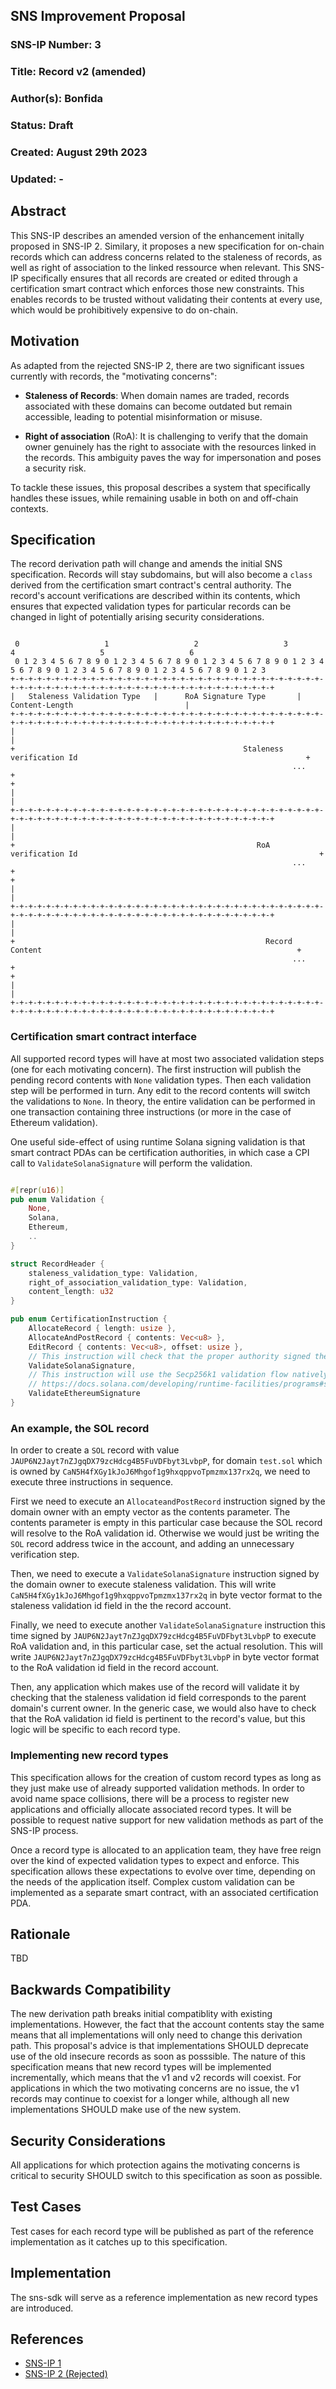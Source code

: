 ## SNS Improvement Proposal

### SNS-IP Number: 3

### Title: Record v2 (amended)

### Author(s): Bonfida

### Status: Draft

### Created: August 29th 2023

### Updated: -

## Abstract

This SNS-IP describes an amended version of the enhancement initally proposed in SNS-IP 2. Similary, it proposes a new specification for on-chain records which can address concerns related to the staleness of records, as well as right of association to the linked ressource when relevant. This SNS-IP specifically ensures that all records are created or edited through a certification smart contract which enforces those new constraints. This enables records to be trusted without validating their contents at every use, which would be prohibitively expensive to do on-chain.

## Motivation

As adapted from the rejected SNS-IP 2, there are two significant issues currently with records, the "motivating concerns":

- **Staleness of Records**: When domain names are traded, records associated with these domains can become outdated but remain accessible, leading to potential misinformation or misuse.

- **Right of association** (RoA): It is challenging to verify that the domain owner genuinely has the right to associate with the resources linked in the records. This ambiguity paves the way for impersonation and poses a security risk.

To tackle these issues, this proposal describes a system that specifically handles these issues, while remaining usable in both on and off-chain contexts.

## Specification

The record derivation path will change and amends the initial SNS specification.
Records will stay subdomains, but will also become a `class` derived from the certification smart contract's central authority.
The record's account verifications are described within its contents, which ensures that expected validation types for particular records can be changed in light of potentially arising security considerations.

```text

 0                   1                   2                   3                   4                   5                   6
 0 1 2 3 4 5 6 7 8 9 0 1 2 3 4 5 6 7 8 9 0 1 2 3 4 5 6 7 8 9 0 1 2 3 4 5 6 7 8 9 0 1 2 3 4 5 6 7 8 9 0 1 2 3 4 5 6 7 8 9 0 1 2 3
+-+-+-+-+-+-+-+-+-+-+-+-+-+-+-+-+-+-+-+-+-+-+-+-+-+-+-+-+-+-+-+-+-+-+-+-+-+-+-+-+-+-+-+-+-+-+-+-+-+-+-+-+-+-+-+-+-+-+-+-+-+-+-+-+
|   Staleness Validation Type   |      RoA Signature Type       |                        Content-Length                         |
+-+-+-+-+-+-+-+-+-+-+-+-+-+-+-+-+-+-+-+-+-+-+-+-+-+-+-+-+-+-+-+-+-+-+-+-+-+-+-+-+-+-+-+-+-+-+-+-+-+-+-+-+-+-+-+-+-+-+-+-+-+-+-+-+
|                                                                                                                               |
+                                                   Staleness verification Id                                                   +
                                                               ...
+                                                                                                                               +
|                                                                                                                               |
+-+-+-+-+-+-+-+-+-+-+-+-+-+-+-+-+-+-+-+-+-+-+-+-+-+-+-+-+-+-+-+-+-+-+-+-+-+-+-+-+-+-+-+-+-+-+-+-+-+-+-+-+-+-+-+-+-+-+-+-+-+-+-+-+
|                                                                                                                               |
+                                                      RoA verification Id                                                      +
                                                               ...
+                                                                                                                               +
|                                                                                                                               |
+-+-+-+-+-+-+-+-+-+-+-+-+-+-+-+-+-+-+-+-+-+-+-+-+-+-+-+-+-+-+-+-+-+-+-+-+-+-+-+-+-+-+-+-+-+-+-+-+-+-+-+-+-+-+-+-+-+-+-+-+-+-+-+-+
|                                                                                                                               |
+                                                        Record Content                                                         +
                                                               ...
+                                                                                                                               +
|                                                                                                                               |
+-+-+-+-+-+-+-+-+-+-+-+-+-+-+-+-+-+-+-+-+-+-+-+-+-+-+-+-+-+-+-+-+-+-+-+-+-+-+-+-+-+-+-+-+-+-+-+-+-+-+-+-+-+-+-+-+-+-+-+-+-+-+-+-+
```

### Certification smart contract interface

All supported record types will have at most two associated validation steps (one for each motivating concern).
The first instruction will publish the pending record contents with `None` validation types.
Then each validation step will be performed in turn.
Any edit to the record contents will switch the validations to `None`.
In theory, the entire validation can be performed in one transaction containing three instructions (or more in the case of Ethereum validation).

One useful side-effect of using runtime Solana signing validation is that smart contract PDAs can be certification authorities, in which case a CPI call to `ValidateSolanaSignature` will perform the validation.

```rust

#[repr(u16)]
pub enum Validation {
    None,
    Solana,
    Ethereum,
    ..
}

struct RecordHeader {
    staleness_validation_type: Validation,
    right_of_association_validation_type: Validation,
    content_length: u32
}

pub enum CertificationInstruction {
    AllocateRecord { length: usize },
    AllocateAndPostRecord { contents: Vec<u8> },
    EditRecord { contents: Vec<u8>, offset: usize },
    // This instruction will check that the proper authority signed the transaction
    ValidateSolanaSignature,
    // This instruction will use the Secp256k1 validation flow natively supported by Solana
    // https://docs.solana.com/developing/runtime-facilities/programs#secp256k1-program
    ValidateEthereumSignature
}

```

### An example, the SOL record

In order to create a `SOL` record with value `JAUP6N2Jayt7nZJgqDX79zcHdcg4B5FuVDFbyt3LvbpP`, for domain `test.sol` which is owned by `CaN5H4fXGy1kJoJ6Mhgof1g9hxqppvoTpmzmx137rx2q`, we need to execute three instructions in sequence.

First we need to execute an `AllocateandPostRecord` instruction signed by the domain owner with an empty vector as the contents parameter.
The contents parameter is empty in this particular case because the SOL record will resolve to the RoA validation id.
Otherwise we would just be writing the `SOL` record address twice in the account, and adding an unnecessary verification step.

Then, we need to execute a `ValidateSolanaSignature` instruction signed by the domain owner to execute staleness validation.
This will write `CaN5H4fXGy1kJoJ6Mhgof1g9hxqppvoTpmzmx137rx2q` in byte vector format to the staleness validation id field in the the record account.

Finally, we need to execute another `ValidateSolanaSignature` instruction this time signed by `JAUP6N2Jayt7nZJgqDX79zcHdcg4B5FuVDFbyt3LvbpP` to execute RoA validation and, in this particular case, set the actual resolution.
This will write `JAUP6N2Jayt7nZJgqDX79zcHdcg4B5FuVDFbyt3LvbpP` in byte vector format to the RoA validation id field in the record account.

Then, any application which makes use of the record will validate it by checking that the staleness validation id field corresponds to the parent domain's current owner.
In the generic case, we would also have to check that the RoA validation id field is pertinent to the record's value, but this logic will be specific to each record type.

### Implementing new record types

This specification allows for the creation of custom record types as long as they just make use of already supported validation methods.
In order to avoid name space collisions, there will be a process to register new applications and officially allocate associated record types.
It will be possible to request native support for new validation methods as part of the SNS-IP process.

Once a record type is allocated to an application team, they have free reign over the kind of expected validation types to expect and enforce.
This specification allows these expectations to evolve over time, depending on the needs of the application itself.
Complex custom validation can be implemented as a separate smart contract, with an associated certification PDA.

## Rationale

TBD

## Backwards Compatibility

The new derivation path breaks initial compatiblity with existing implementations. However, the fact that the account contents stay the same means that all implementations will only need to change this derivation path. This proposal's advice is that implementations SHOULD deprecate use of the old insecure records as soon as posssible. The nature of this specification means that new record types will be implemented incrementally, which means that the v1 and v2 records will coexist. For applications in which the two motivating concerns are no issue, the v1 records may continue to coexist for a longer while, although all new implementations SHOULD make use of the new system.

## Security Considerations

All applications for which protection agains the motivating concerns is critical to security SHOULD switch to this specification as soon as possible.

## Test Cases

Test cases for each record type will be published as part of the reference implementation as it catches up to this specification.

## Implementation

The sns-sdk will serve as a reference implementation as new record types are introduced.

## References

- [SNS-IP 1](https://github.com/Bonfida/sns-ip/blob/master/proposals/sns-ip-1.md)
- [SNS-IP 2 (Rejected)](https://github.com/Bonfida/sns-ip/blob/master/proposals/sns-ip-2.md)
